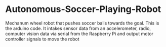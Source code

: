 # Autonomous-Soccer-Playing-Robot
Mechanum wheel robot that pushes soccer balls towards the goal. This is the arduino code. It intakes sensor data from an accelerometer, radio, computer vision data via serial from the Raspberry Pi and output motor controller signals to move the robot
